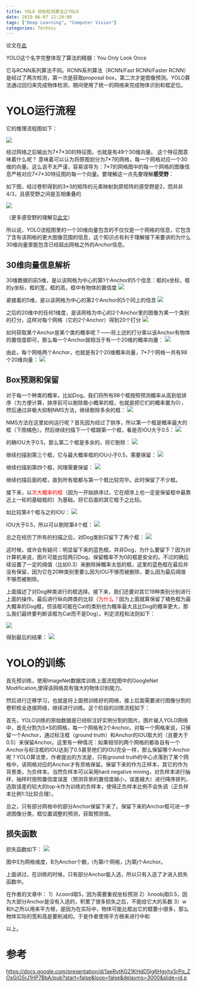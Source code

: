 ```yaml
---
title: YOLO 目标检测算法之YOLO
date: 2019-06-07 11:29:00
tags: ["Deep Learning", "Computer Vision"]
categories: Technic
---
```


论文在[此](https://arxiv.org/pdf/1506.02640.pdf)

YOLO这个名字完整体现了算法的精髓：You Only Look Once

它与RCNN系列算法不同。RCNN系列算法（RCNN/Fast RCNN/Faster RCNN）是经过了两次检测，第一次是获取proposal box，第二次才是图像预测。YOLO算法通过回归来完成物体检测，期间使用了统一的网络来完成物体识别和框定位。

# YOLO运行流程

它的推理流程图如下：

![](/uploads/yolo_1.png)

经过网络之后输出为7\*7\*30的特征图，也就是有49个30维向量。 这个特征图意味着什么呢？ 意味着可以认为将原图划分为7\*7的网格，每一个网格对应一个30维的向量。这么说不太严谨，容易误导为：7\*7的网格图中的每一个网格的图像信息严格对应7\*7\*30特征图的每一个向量。要理解这一点先要理解**感受野**：

如下图，经过卷积得到的3\*3的矩阵的元素映射到原矩阵的感受野是2，而并非4/3，且感受野之间是互相重叠的

![](/uploads/yolo_3.png)

（更多感受野的理解见[此文](https://blog.csdn.net/qq_27825451/article/details/83302662)）

所以说，YOLO流程图里的一个30维向量包含的不仅仅是一个网格的信息，它包含了含有该网格的更大图像范围的信息，这个知识点有利于理解接下来要讲的为什么30维向量里能包含已经超出网格之外的Anchor信息。

## 30维向量信息解析

30维数据的前5维，是以该网格为中心的第1个Anchor的5个信息：框的x坐标，框的y坐标，框的宽，框的高，框中有物体的置信度
![](/uploads/yolo_4.png)

紧接着的5维，是以该网格为中心的第2个Anchor的5个同上的信息
![](/uploads/yolo_5.png)

之后的20维中的任何1维度，是该网格为中心的2个Anchor里的图像为某一个类别的打分，这样对每个网格（它的2个Anchor）得到20个打分
![](/uploads/yolo_6.png)

如何获取某个Anchor是某个类的概率呢？——将上述的打分乘以该Anchor有物体的置信度即可，那么每一个Anchor就相当于有一个20维的概率向量：
![](/uploads/yolo_7.png)

由此，每个网格两个Anchor，也就是有2个20维概率向量，7\*7个网格一共有98个20维向量：
![](/uploads/yolo_8.png)

## Box预测和保留

对于每一个种类的概率，比如Dog，我们将所有98个框按照预测概率从高到低排序（为方便计算，排序前可以剔除极小概率的框，也就是把它们的概率置为0），然后通过非极大抑制NMS方法，继续剔除多余的框：
![](/uploads/yolo_9.png)

NMS方法在这里如何运行呢？首先因为经过了排序，所以第一个框是概率最大的框（下图橘色）。然后继续扫描下一个框跟第一个框，看是否IOU大于0.5：
![](/uploads/yolo_10.png)

的确IOU大于0.5，那么第二个框是多余的，将它剔除：
![](/uploads/yolo_11.png)

继续扫描到第三个框，它与最大概率框的IOU小于0.5，需要保留：
![](/uploads/yolo_12.png)

继续扫描到第四个框，同理需要保留：
![](/uploads/yolo_13.png)

继续扫描后面的框，直到所有框都与第一个框比较完毕。此时保留了不少框。

接下来，以<font color=Red>次大概率的框</font>（因为一开始排序过，它在顺序上也一定是保留框中最靠近上一轮的基础框的）为基础，将它后面的其它框于之比较。

如比较第4个框与之的IOU：
![](/uploads/yolo_14.png)

IOU大于0.5，所以可以剔除第4个框：
![](/uploads/yolo_15.png)

总之在经历了所有的扫描之后，对Dog类别只留下了两个框：
![](/uploads/yolo_16.png)

这时候，或许会有疑问：明显留下来的蓝色框，并非Dog，为什么要留下？因为对计算机来说，图片可能出现两只Dog，保留概率不为0的框是安全的。不过的确后续设置了一定的阈值（比如0.3）来删除掉概率太低的框，这里的蓝色框在最后并没有保留，因为它在20种类别里要么因为IOU不够而被删除，要么因为最后阈值不够而被剔除。

上面描述了对Dog种类进行的框选择。接下来，我们还要对其它19种类别分别进行上面的操作。最后进行纵向跨类的比较（<font color=Red>为什么？</font>因为上面就算保留了橘色框为最大概率的Dog框，但该框可能在Cat的类别也为概率最大且比Dog的概率更大，那么我们最终要判断该框为Cat而不是Dog）。判定流程和法则如下：

![](/uploads/yolo_17.png)

得到最后的结果：
![](/uploads/yolo_18.png)

# YOLO的训练

首先预训练，使用ImageNet数据库训练上面流程图中的GoogleNet Modification,使得该网络具有强大的物体识别能力。

然后进行迁移学习，也就是将上面预训练好的网络，接上后面需要进行图像分割的卷积核全连接网络，继续进行训练。这个阶段的训练流程如下：

首先，YOLO训练的原始数据是已经标注好实例分割的图片。图片输入YOLO网络中，首先分割为S\*S的网格，每一个网格有2个Anchor。对每一个网格来说，只保留一个Anchor，通过标注框（ground truth）和Anchor的IOU取大的（且要大于0.5）来保留Anchor。这里有一种情况：如果相邻的两个网格的都各自有一个Anchor与标注框的IOU达到了0.5甚至他们的IOU完全一样，那么保留哪个Anchor呢？YOLO算法里，作者提出的方法是，只有ground truth的中心点落到了某个网格中，该网格对应的Anchor才有资格保留。保留下来的作为正样本，其它的作为背景类，为负样本。当然负样本可以采用hard negative mining，对负样本进行抽样，抽样时按照置信度误差（预测背景的置信度越小，误差越大）进行降序排列，选取误差的较大的top-k作为训练的负样本，使得正负样本比例不会失调（正负样本比例1:3比较合理）。

总之，只有部分网格中的部分Anchor保留下来了。保留下来的Anchor框可进一步进图像分类，框位置调整的预测，获取预测值。

## 损失函数

损失函数如下：
![](/uploads/yolo_19.png)

图中S为网格维度，B为Anchor个数，i为第i个网格，j为第j个Anchor。

上面讲过，在训练的时候，只有部分Anchor能入选，所以只有入选了才进入损失函数中。

在作者的文章中：
1）λcoord取5，因为需要重视坐标预测
2）λnoobj取0.5，因为大部分Anchor是没有入选的，积累了很多损失之后，不能给它大的系数
3）w和h之所以用来平方根，是因为在实际中，物体可能比框出它的框要小很多，那么物体实际的宽和高是要削减的。于是作者使用平方根来进行中和

以上。

# 参考
https://docs.google.com/presentation/d/1aeRvtKG21KHdD5lg6Hgyhx5rPq_ZOsGjG5rJ1HP7BbA/pub?start=false&loop=false&delayms=3000&slide=id.p

